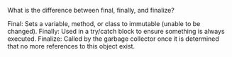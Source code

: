 What is the difference between final, finally, and finalize?

Final: Sets a variable, method, or class to immutable (unable to be changed).
Finally: Used in a try/catch block to ensure something is always executed.
Finalize: Called by the garbage collector once it is determined that no more references to this object exist.
